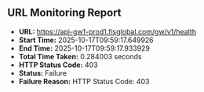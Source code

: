 ## URL Monitoring Report

- **URL:** https://api-gw1-prod1.fisglobal.com/gw/v1/health
- **Start Time:** 2025-10-17T09:59:17.649926
- **End Time:** 2025-10-17T09:59:17.933929
- **Total Time Taken:** 0.284003 seconds
- **HTTP Status Code:** 403
- **Status:** Failure
- **Failure Reason:** HTTP Status Code: 403
